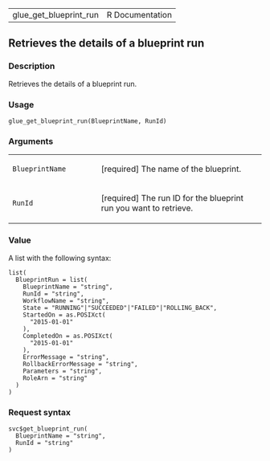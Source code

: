 <table style="width: 100%;">
<tbody>
<tr class="odd">
<td>glue_get_blueprint_run</td>
<td style="text-align: right;">R Documentation</td>
</tr>
</tbody>
</table>

## Retrieves the details of a blueprint run

### Description

Retrieves the details of a blueprint run.

### Usage

    glue_get_blueprint_run(BlueprintName, RunId)

### Arguments

<table>
<colgroup>
<col style="width: 35%" />
<col style="width: 65%" />
</colgroup>
<tbody>
<tr class="odd">
<td><code
id="glue_get_blueprint_run_:_BlueprintName">BlueprintName</code></td>
<td><p>[required] The name of the blueprint.</p></td>
</tr>
<tr class="even">
<td><code id="glue_get_blueprint_run_:_RunId">RunId</code></td>
<td><p>[required] The run ID for the blueprint run you want to
retrieve.</p></td>
</tr>
</tbody>
</table>

### Value

A list with the following syntax:

    list(
      BlueprintRun = list(
        BlueprintName = "string",
        RunId = "string",
        WorkflowName = "string",
        State = "RUNNING"|"SUCCEEDED"|"FAILED"|"ROLLING_BACK",
        StartedOn = as.POSIXct(
          "2015-01-01"
        ),
        CompletedOn = as.POSIXct(
          "2015-01-01"
        ),
        ErrorMessage = "string",
        RollbackErrorMessage = "string",
        Parameters = "string",
        RoleArn = "string"
      )
    )

### Request syntax

    svc$get_blueprint_run(
      BlueprintName = "string",
      RunId = "string"
    )
